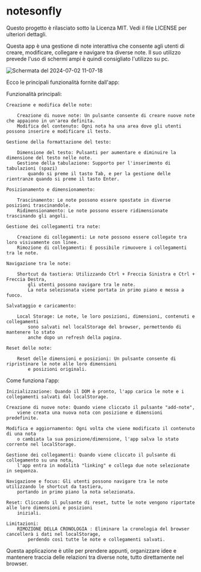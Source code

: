 # notesonfly

Questo progetto è rilasciato sotto la Licenza MIT. Vedi il file LICENSE per ulteriori dettagli.

Questa app è una gestione di note interattiva che consente agli utenti di creare, modificare, collegare e navigare tra diverse note. 
Il suo utilizzo prevede l'uso di schermi ampi è quindi consigliato l'utilizzo su pc.

![Schermata del 2024-07-02 11-07-18](https://github.com/Mastyx/notesonfly/assets/37514712/04c960ed-d999-4c42-8046-cdbe76f6df55)



Ecco le principali funzionalità fornite dall'app:

Funzionalità principali:
	

	Creazione e modifica delle note:

		Creazione di nuove note: Un pulsante consente di creare nuove note che appaiono in un'area definita.
		Modifica del contenuto: Ogni nota ha una area dove gli utenti possono inserire e modificare il testo.
	
	Gestione della formattazione del testo:

		Dimensione del testo: Pulsanti per aumentare e diminuire la dimensione del testo nelle note.
		Gestione della tabulazione: Supporto per l'inserimento di tabulazioni (spazi) 
			quando si preme il tasto Tab, e per la gestione delle rientranze quando si preme il tasto Enter.
	
	Posizionamento e dimensionamento:
	
		Trascinamento: Le note possono essere spostate in diverse posizioni trascinandole.
		Ridimensionamento: Le note possono essere ridimensionate trascinando gli angoli.
	
	Gestione dei collegamenti tra note:

		Creazione di collegamenti: Le note possono essere collegate tra loro visivamente con linee.
		Rimozione di collegamenti: È possibile rimuovere i collegamenti tra le note.
	
	Navigazione tra le note:

		Shortcut da tastiera: Utilizzando Ctrl + Freccia Sinistra e Ctrl + Freccia Destra, 
			gli utenti possono navigare tra le note. 
			La nota selezionata viene portata in primo piano e messa a fuoco.

	Salvataggio e caricamento:

		Local Storage: Le note, le loro posizioni, dimensioni, contenuti e collegamenti 
			sono salvati nel localStorage del browser, permettendo di mantenere lo stato 
			anche dopo un refresh della pagina.

	Reset delle note:

		Reset delle dimensioni e posizioni: Un pulsante consente di ripristinare le note alle loro dimensioni 
			e posizioni originali.



Come funziona l'app:

	Inizializzazione: Quando il DOM è pronto, l'app carica le note e i collegamenti salvati dal localStorage.
	
	Creazione di nuove note: Quando viene cliccato il pulsante "add-note", 
		viene creata una nuova nota con posizione e dimensioni predefinite.
	
	Modifica e aggiornamento: Ogni volta che viene modificato il contenuto di una nota 
		o cambiata la sua posizione/dimensione, l'app salva lo stato corrente nel localStorage.
	
	Gestione dei collegamenti: Quando viene cliccato il pulsante di collegamento su una nota, 
		l'app entra in modalità "linking" e collega due note selezionate in sequenza.
	
	Navigazione e focus: Gli utenti possono navigare tra le note utilizzando le shortcut da tastiera, 
		portando in primo piano la nota selezionata.
	
	Reset: Cliccando il pulsante di reset, tutte le note vengono riportate alle loro dimensioni e posizioni 
		iniziali.

	Limitazioni:
		RIMOZIONE DELLA CRONOLOGIA : Eliminare la cronologia del browser cancellerà i dati nel localStorage, 
			perdendo così tutte le note e collegamenti salvati.

Questa applicazione è utile per prendere appunti, organizzare idee e mantenere traccia delle relazioni tra diverse note, tutto direttamente nel browser.
